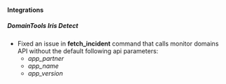 
#### Integrations

##### DomainTools Iris Detect

- Fixed an issue in **fetch_incident** command that calls monitor domains API without the default following api parameters:
    - *app_partner*
    - *app_name*
    - *app_version*
